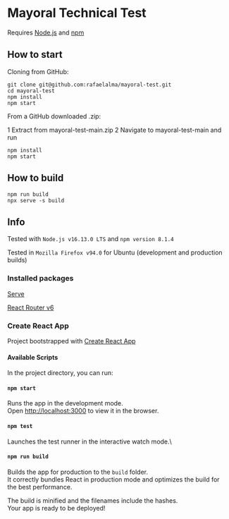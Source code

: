 # Mayoral Technical Test

Requires [Node.js](https://nodejs.org/en/) and [npm](https://www.npmjs.com/)

## How to start

Cloning from GitHub:

```
git clone git@github.com:rafaelalma/mayoral-test.git
cd mayoral-test
npm install
npm start
```

From a GitHub downloaded .zip:

1 Extract from mayoral-test-main.zip
2 Navigate to mayoral-test-main and run

```
npm install
npm start
```

## How to build

```
npm run build
npx serve -s build
```

## Info

Tested with `Node.js v16.13.0 LTS` and `npm version 8.1.4`

Tested in `Mozilla Firefox v94.0` for Ubuntu (development and production builds)

### Installed packages

[Serve](https://www.npmjs.com/package/serve)

[React Router v6](https://reactrouter.com/)

### Create React App

Project bootstrapped with [Create React App](https://github.com/facebook/create-react-app)

#### Available Scripts

In the project directory, you can run:

#### `npm start`

Runs the app in the development mode.\
Open [http://localhost:3000](http://localhost:3000) to view it in the browser.

#### `npm test`

Launches the test runner in the interactive watch mode.\

#### `npm run build`

Builds the app for production to the `build` folder.\
It correctly bundles React in production mode and optimizes the build for the best performance.

The build is minified and the filenames include the hashes.\
Your app is ready to be deployed!
